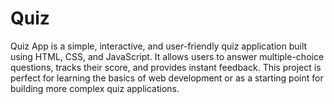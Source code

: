 # Quiz
Quiz App is a simple, interactive, and user-friendly quiz application built using HTML, CSS, and JavaScript. It allows users to answer multiple-choice questions, tracks their score, and provides instant feedback. This project is perfect for learning the basics of web development or as a starting point for building more complex quiz applications.
